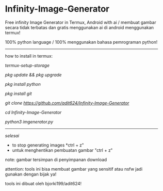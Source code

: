 # Infinity-Image-Generator
Free infinity Image Generator in Termux, Android with ai / membuat gambar secara tidak terbatas dan gratis menggunakan ai di android menggunakan termux!

100% python language / 100% menggunakan bahasa pemrograman python!

-----------------------------------------

how to install in termux:

*termux-setup-storage*

*pkg update && pkg upgrade*

*pkg install python*

*pkg install git*

*git clone https://github.com/adit624/Infinity-Image-Generator*

*cd Infinity-Image-Generator*

*python3 imgenerator.py*

-----------------------------------------

*selesai*

- to stop generating images *ctrl + z"
- untuk menghentikan pembuatan gambar "ctrl + z"

note: gambar tersimpan di penyimpanan download

attention: tools ini bisa membuat gambar yang sensitif atau nsfw jadi gunakan dengan bijak ya!

tools ini dibuat oleh bjorki199/adit624!
